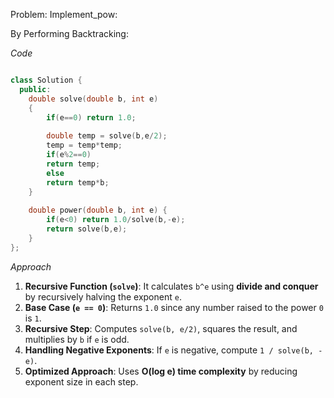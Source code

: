 Problem: Implement_pow:

By Performing Backtracking:

*Code*

```c++

class Solution {
  public:
    double solve(double b, int e)
    {
        if(e==0) return 1.0;
        
        double temp = solve(b,e/2);
        temp = temp*temp;
        if(e%2==0) 
        return temp;
        else
        return temp*b;
    }
    
    double power(double b, int e) {
        if(e<0) return 1.0/solve(b,-e);
        return solve(b,e);
    }
};

```




*Approach*

1. **Recursive Function (`solve`)**: It calculates `b^e` using **divide and conquer** by recursively halving the exponent `e`.  
2. **Base Case (`e == 0`)**: Returns `1.0` since any number raised to the power `0` is `1`.  
3. **Recursive Step**: Computes `solve(b, e/2)`, squares the result, and multiplies by `b` if `e` is odd.  
4. **Handling Negative Exponents**: If `e` is negative, compute `1 / solve(b, -e)`.  
5. **Optimized Approach**: Uses **O(log e) time complexity** by reducing exponent size in each step.